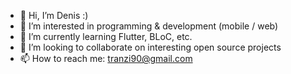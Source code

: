 - 👋 Hi, I’m Denis :)
- 👀 I’m interested in programming & development (mobile / web)
- 🌱 I’m currently learning Flutter, BLoC, etc.
- 💞️ I’m looking to collaborate on interesting open source projects
- 📫 How to reach me: tranzi90@gmail.com

<!---
tranzi90/tranzi90 is a ✨ special ✨ repository because its `README.md` (this file) appears on your GitHub profile.
You can click the Preview link to take a look at your changes.
--->
